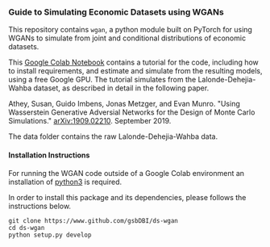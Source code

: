 ### Guide to Simulating Economic Datasets using WGANs

This repository contains `wgan`, a python module built on PyTorch for using WGANs to simulate from joint and conditional distributions of economic datasets. 

This [Google Colab Notebook](https://colab.research.google.com/drive/1AYvY4ZpCeHjEWLte39CFTs6_KgwRP-N6#scrollTo=NEX_jqVFFwS5) contains a tutorial for the code, including how to install requirements, and estimate and simulate from the resulting models, using a free Google GPU. The tutorial simulates from the Lalonde-Dehejia-Wahba dataset, as described in detail in the following paper. 

Athey, Susan, Guido Imbens, Jonas Metzger, and Evan Munro. 
"Using Wasserstein Generative Adversial Networks for the Design of Monte Carlo Simulations."
[arXiv:1909.02210](https://arxiv.org/abs/1909.02210). September 2019. 

The data folder contains the raw Lalonde-Dehejia-Wahba data.

#### Installation Instructions

For running the WGAN code outside of a Google Colab environment an installation of [python3](https://www.python.org/downloads/) is required. 

In order to install this package and its dependencies, please follows the instructions below.

``` 
git clone https://www.github.com/gsbDBI/ds-wgan
cd ds-wgan
python setup.py develop 
``` 



